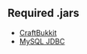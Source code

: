 Required .jars
--------------
* [CraftBukkit](http://dl.bukkit.org/latest-dev/craftbukkit-dev.jar)
* [MySQL JDBC](http://dev.mysql.com/downloads/connector/j/)

[](/peanutbutterpinkiepie)